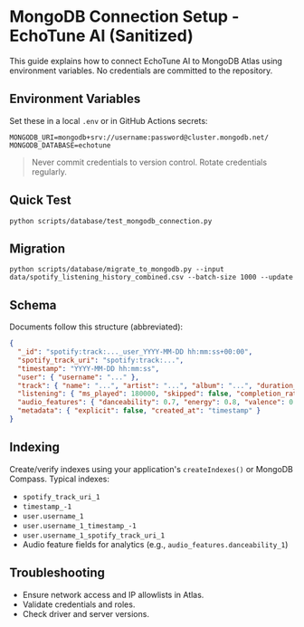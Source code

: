 # MongoDB Connection Setup - EchoTune AI (Sanitized)

This guide explains how to connect EchoTune AI to MongoDB Atlas using environment variables. No credentials are committed to the repository.

## Environment Variables

Set these in a local `.env` or in GitHub Actions secrets:

```
MONGODB_URI=mongodb+srv://username:password@cluster.mongodb.net/
MONGODB_DATABASE=echotune
```

> Never commit credentials to version control. Rotate credentials regularly.

## Quick Test

```
python scripts/database/test_mongodb_connection.py
```

## Migration

```
python scripts/database/migrate_to_mongodb.py --input data/spotify_listening_history_combined.csv --batch-size 1000 --update
```

## Schema

Documents follow this structure (abbreviated):

```json
{
  "_id": "spotify:track:..._user_YYYY-MM-DD hh:mm:ss+00:00",
  "spotify_track_uri": "spotify:track:...",
  "timestamp": "YYYY-MM-DD hh:mm:ss",
  "user": { "username": "..." },
  "track": { "name": "...", "artist": "...", "album": "...", "duration_ms": 210000 },
  "listening": { "ms_played": 180000, "skipped": false, "completion_rate": 0.857 },
  "audio_features": { "danceability": 0.7, "energy": 0.8, "valence": 0.6, "tempo": 120.0 },
  "metadata": { "explicit": false, "created_at": "timestamp" }
}
```

## Indexing

Create/verify indexes using your application's `createIndexes()` or MongoDB Compass. Typical indexes:

- `spotify_track_uri_1`
- `timestamp_-1`
- `user.username_1`
- `user.username_1_timestamp_-1`
- `user.username_1_spotify_track_uri_1`
- Audio feature fields for analytics (e.g., `audio_features.danceability_1`)

## Troubleshooting

- Ensure network access and IP allowlists in Atlas.
- Validate credentials and roles.
- Check driver and server versions.